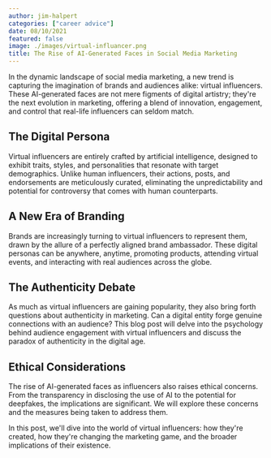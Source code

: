 ```yaml
---
author: jim-halpert
categories: ["career advice"]
date: 08/10/2021
featured: false
image: ./images/virtual-influancer.png
title: The Rise of AI-Generated Faces in Social Media Marketing
---
```


In the dynamic landscape of social media marketing, a new trend is capturing the imagination of brands and audiences alike: virtual influencers. These AI-generated faces are not mere figments of digital artistry; they're the next evolution in marketing, offering a blend of innovation, engagement, and control that real-life influencers can seldom match.

## The Digital Persona

Virtual influencers are entirely crafted by artificial intelligence, designed to exhibit traits, styles, and personalities that resonate with target demographics. Unlike human influencers, their actions, posts, and endorsements are meticulously curated, eliminating the unpredictability and potential for controversy that comes with human counterparts.

## A New Era of Branding

Brands are increasingly turning to virtual influencers to represent them, drawn by the allure of a perfectly aligned brand ambassador. These digital personas can be anywhere, anytime, promoting products, attending virtual events, and interacting with real audiences across the globe.

## The Authenticity Debate

As much as virtual influencers are gaining popularity, they also bring forth questions about authenticity in marketing. Can a digital entity forge genuine connections with an audience? This blog post will delve into the psychology behind audience engagement with virtual influencers and discuss the paradox of authenticity in the digital age.

## Ethical Considerations

The rise of AI-generated faces as influencers also raises ethical concerns. From the transparency in disclosing the use of AI to the potential for deepfakes, the implications are significant. We will explore these concerns and the measures being taken to address them.

In this post, we'll dive into the world of virtual influencers: how they're created, how they're changing the marketing game, and the broader implications of their existence.
